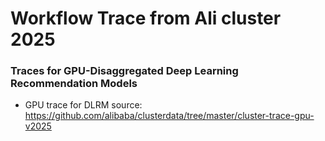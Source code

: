 # Workflow Trace from Ali cluster 2025

### Traces for GPU-Disaggregated Deep Learning Recommendation Models

- GPU trace for DLRM
source: https://github.com/alibaba/clusterdata/tree/master/cluster-trace-gpu-v2025


